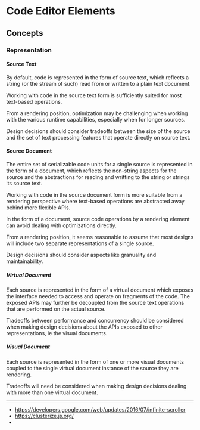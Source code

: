 # Code Editor Elements

## Concepts

### Representation

#### Source Text

By default, code is represented in the form of source text, which reflects a string (or the stream of such) read from or written to a plain text document.

Working with code in the source text form is sufficiently suited for most text-based operations.

From a rendering position, optimization may be challenging when working with the various runtime capabilities, especially when for longer sources.

Design decisions should consider tradeoffs between the size of the source and the set of text processing features that operate directly on source text.

#### Source Document

The entire set of serializable code units for a single source is represented in the form of a document, which reflects the non-string aspects for the source and the abstractions for reading and writting to the string or strings its source text.

Working with code in the source document form is more suitable from a rendering perspective where text-based operations are abstracted away behind more flexible APIs.

In the form of a document, source code operations by a rendering element can avoid dealing with optimizations directly.

From a rendering position, it seems reasonable to assume that most designs will include two separate representations of a single source.

Design decisions should consider aspects like granuality and maintainability.

##### Virtual Document

Each source is represented in the form of a virtual document which exposes the interface needed to access and operate on fragments of the code. The exposed APIs may further be decoupled from the source text operations that are performed on the actual source.

Tradeoffs between performance and concurrency should be considered when making design decisions about the APIs exposed to other representations, ie the visual documents.

##### Visual Document

Each source is represented in the form of one or more visual documents coupled to the single virtual document instance of the source they are rendering.

Tradeoffs will need be considered when making design decisions dealing with more than one virtual document.


---

- https://developers.google.com/web/updates/2016/07/infinite-scroller
- https://clusterize.js.org/
-
